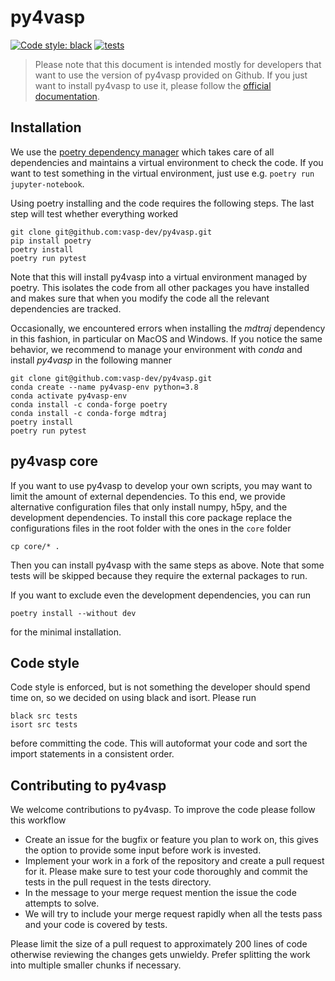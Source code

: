 # py4vasp

[![Code style: black](https://img.shields.io/badge/code%20style-black-000000.svg)](https://github.com/psf/black)
[![tests](https://github.com/vasp-dev/py4vasp/actions/workflows/test.yml/badge.svg)](https://github.com/vasp-dev/py4vasp/actions/workflows/test.yml)

> Please note that this document is intended mostly for developers that want to use
> the version of py4vasp provided on Github. If you just want to install py4vasp to
> use it, please follow the [official documentation](https://vasp.at/py4vasp/latest).

## Installation

We use the [poetry dependency manager](https://python-poetry.org/) which takes care of
all dependencies and maintains a virtual environment to check the code. If you want to
test something in the virtual environment, just use e.g. `poetry run jupyter-notebook`.

Using poetry installing and the code requires the following steps. The last step will
test whether everything worked
~~~shell
git clone git@github.com:vasp-dev/py4vasp.git
pip install poetry
poetry install
poetry run pytest
~~~
Note that this will install py4vasp into a virtual environment managed by poetry. This
isolates the code from all other packages you have installed and makes sure that when
you modify the code all the relevant dependencies are tracked.

Occasionally, we encountered errors when installing the *mdtraj* dependency in this
fashion, in particular on MacOS and Windows. If you notice the same behavior, we
recommend to manage your environment with *conda* and install *py4vasp* in the
following manner
~~~shell
git clone git@github.com:vasp-dev/py4vasp.git
conda create --name py4vasp-env python=3.8
conda activate py4vasp-env
conda install -c conda-forge poetry
conda install -c conda-forge mdtraj
poetry install
poetry run pytest
~~~

## py4vasp core

If you want to use py4vasp to develop your own scripts, you may want to limit the amount
of external dependencies. To this end, we provide alternative configuration files that
only install numpy, h5py, and the development dependencies. To install this core package
replace the configurations files in the root folder with the ones in the `core` folder
~~~shell
cp core/* .
~~~
Then you can install py4vasp with the same steps as above. Note that some tests will be
skipped because they require the external packages to run.

If you want to exclude even the development dependencies, you can run
~~~shell
poetry install --without dev
~~~
for the minimal installation.

## Code style

Code style is enforced, but is not something the developer should spend time on, so we
decided on using black and isort. Please run
~~~shell
black src tests
isort src tests
~~~
before committing the code. This will autoformat your code and sort the import
statements in a consistent order.

## Contributing to py4vasp

We welcome contributions to py4vasp. To improve the code please follow this workflow

* Create an issue for the bugfix or feature you plan to work on, this gives the option
  to provide some input before work is invested.
* Implement your work in a fork of the repository and create a pull request for it.
  Please make sure to test your code thoroughly and commit the tests in the pull
  request in the tests directory.
* In the message to your merge request mention the issue the code attempts to solve.
* We will try to include your merge request rapidly when all the tests pass and your
  code is covered by tests.

Please limit the size of a pull request to approximately 200 lines of code
otherwise reviewing the changes gets unwieldy. Prefer splitting the work into
multiple smaller chunks if necessary.
